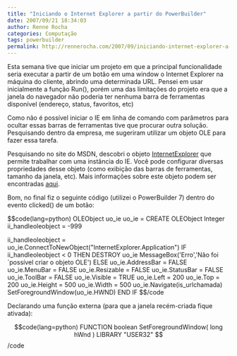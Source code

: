 ```yaml
---
title: "Iniciando o Internet Explorer a partir do PowerBuilder"
date: 2007/09/21 18:34:03
author: Renne Rocha
categories: Computação
tags: powerbuilder
permalink: http://rennerocha.com/2007/09/iniciando-internet-explorer-a-partir-do-powerbuilder/
---
```

Esta semana tive que iniciar um projeto em que a principal funcionalidade seria executar a partir de um botão em uma window o Internet Explorer na máquina do cliente, abrindo uma determinada URL. Pensei em usar inicialmente a função Run(), porém uma das limitações do projeto era que a janela do navegador não poderia ter nenhuma barra de ferramentas disponível (endereço, status, favoritos, etc)

Como não é possível iniciar o IE em linha de comando com parâmetros para ocultar essas barras de ferramentas tive que procurar outra solução. Pesquisando dentro da empresa, me sugeriram utilizar um objeto OLE para fazer essa tarefa.

Pesquisando no site do MSDN, descobri o objeto <a href="http://msdn2.microsoft.com/en-us/library/aa752084.aspx">InternetExplorer</a> que permite trabalhar com uma instância do IE. Você pode configurar diversas propriedades desse objeto (como exibição das barras de ferramentas, tamanho da janela, etc). Mais informações sobre este objeto podem ser encontradas <a href="http://msdn2.microsoft.com/en-us/library/aa752084.aspx">aqui</a>.

Bom, no final fiz o seguinte código (utilizei o PowerBuilder 7) dentro do evento clicked() de um botão:

$$code(lang=python)
OLEObject uo_ie
uo_ie = CREATE OLEObject
Integer ii_handleoleobject = -999

ii_handleoleobject = uo_ie.ConnectToNewObject("InternetExplorer.Application")
IF ii_handleoleobject < 0 THEN
   DESTROY uo_ie
   MessageBox('Erro','Não foi ´possível criar o objeto OLE')
ELSE
   uo_ie.AddressBar = FALSE
   uo_ie.MenuBar = FALSE
   uo_ie.Resizable = FALSE
   uo_ie.StatusBar = FALSE
   uo_ie.ToolBar = FALSE
   uo_ie.Visible = TRUE
   uo_ie.Left = 200
   uo_ie.Top = 200
   uo_ie.Height = 500
   uo_ie.Width = 500
   uo_ie.Navigate(is_urlchamada)
   SetForegroundWindow(uo_ie.HWND)
END IF
$$/code

Declarando uma função externa (para que a janela recém-criada fique ativada):

$$code(lang=python)
FUNCTION boolean SetForegroundWindow( long hWnd ) LIBRARY "USER32"
$$/code
